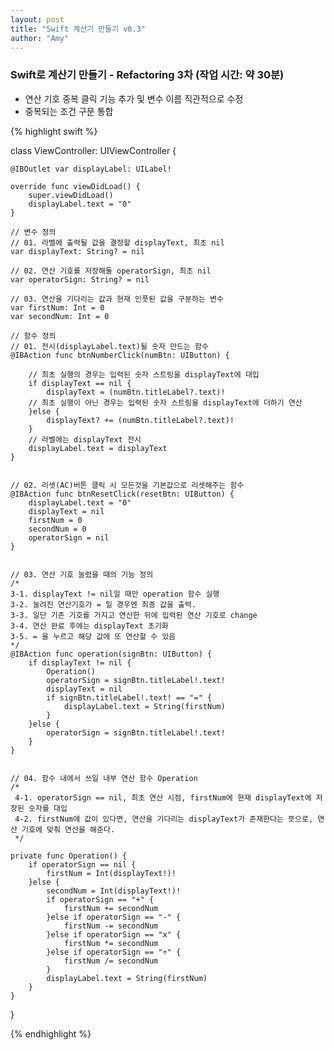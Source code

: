 ```yaml
---
layout: post
title: "Swift 계산기 만들기 v0.3"
author: "Amy"
---
```


### Swift로 계산기 만들기 - Refactoring 3차 (작업 시간: 약 30분)
- 연산 기호 중복 클릭 기능 추가 및 변수 이름 직관적으로 수정
- 중복되는 조건 구문 통합

{% highlight swift %}

class ViewController: UIViewController {
    
    @IBOutlet var displayLabel: UILabel!
    
    override func viewDidLoad() {
        super.viewDidLoad()
        displayLabel.text = "0"
    }
    
    // 변수 정의
    // 01. 라벨에 출력될 값을 결정할 displayText, 최초 nil
    var displayText: String? = nil
    
    // 02. 연산 기호를 저장해둘 operatorSign, 최초 nil
    var operatorSign: String? = nil
    
    // 03. 연산을 기다리는 값과 현재 인풋된 값을 구분하는 변수
    var firstNum: Int = 0
    var secondNum: Int = 0
    
    // 함수 정의
    // 01. 전시(displayLabel.text)될 숫자 만드는 함수
    @IBAction func btnNumberClick(numBtn: UIButton) {
        
        // 최초 실행의 경우는 입력된 숫자 스트링을 displayText에 대입
        if displayText == nil {
            displayText = (numBtn.titleLabel?.text)!
        // 최초 실행이 아닌 경우는 입력된 숫자 스트링을 displayText에 더하기 연산
        }else {
            displayText? += (numBtn.titleLabel?.text)!
        }
        // 라벨에는 displayText 전시
        displayLabel.text = displayText
    }
    
    
    // 02. 리셋(AC)버튼 클릭 시 모든것을 기본값으로 리셋해주는 함수
    @IBAction func btnResetClick(resetBtn: UIButton) {
        displayLabel.text = "0"
        displayText = nil
        firstNum = 0
        secondNum = 0
        operatorSign = nil
    }

    
    // 03. 연산 기호 눌렸을 때의 기능 정의
    /*
    3-1. displayText != nil일 때만 operation 함수 실행
    3-2. 눌려진 연산기호가 = 일 경우엔 최종 값을 출력.
    3-3. 일단 기존 기호를 가지고 연산한 뒤에 입력된 연산 기호로 change
    3-4. 연산 완료 후에는 displayText 초기화
    3-5. = 을 누르고 해당 값에 또 연산할 수 있음
 	*/
    @IBAction func operation(signBtn: UIButton) {
        if displayText != nil {
            Operation()
            operatorSign = signBtn.titleLabel!.text!
            displayText = nil
            if signBtn.titleLabel!.text! == "=" {
                displayLabel.text = String(firstNum)
            }
        }else {
            operatorSign = signBtn.titleLabel!.text!
        }
    }

    
    // 04. 함수 내에서 쓰일 내부 연산 함수 Operation
    /* 
     4-1. operatorSign == nil, 최초 연산 시점, firstNum에 현재 displayText에 저장된 숫자를 대입
     4-2. firstNum에 값이 있다면, 연산을 기다리는 displayText가 존재한다는 뜻으로, 연산 기호에 맞춰 연산을 해준다.
     */
    
    private func Operation() {
        if operatorSign == nil {
            firstNum = Int(displayText!)!
        }else {
            secondNum = Int(displayText!)!
            if operatorSign == "+" {
                firstNum += secondNum
            }else if operatorSign == "-" {
                firstNum -= secondNum
            }else if operatorSign == "x" {
                firstNum *= secondNum
            }else if operatorSign == "÷" {
                firstNum /= secondNum
            }
            displayLabel.text = String(firstNum)
        }
    }

}


{% endhighlight %}

